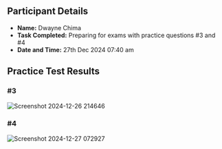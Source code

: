 
## Participant Details
- **Name:** Dwayne Chima
- **Task Completed:** Preparing for exams with practice questions #3 and #4
- **Date and Time:** 27th Dec 2024 07:40 am

## Practice Test Results
### #3
![Screenshot 2024-12-26 214646](https://github.com/user-attachments/assets/417e8b6a-d717-44d5-9b8f-4e553bbc0356)

### #4
![Screenshot 2024-12-27 072927](https://github.com/user-attachments/assets/ef8c5a0a-4336-41fa-9645-e8ab862d20ee)
